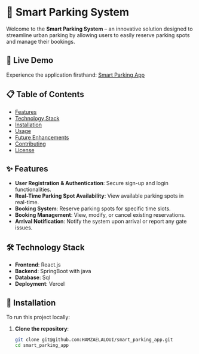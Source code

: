 # 🚗 Smart Parking System

Welcome to the **Smart Parking System** – an innovative solution designed to streamline urban parking by allowing users to easily reserve parking spots and manage their bookings.

## 🔗 Live Demo

Experience the application firsthand: [Smart Parking App](https://smart-parking-app.vercel.app/)

## 📋 Table of Contents

- [Features](#features)
- [Technology Stack](#technology-stack)
- [Installation](#installation)
- [Usage](#usage)
- [Future Enhancements](#future-enhancements)
- [Contributing](#contributing)
- [License](#license)

## ✨ Features

- **User Registration & Authentication**: Secure sign-up and login functionalities.
- **Real-Time Parking Spot Availability**: View available parking spots in real-time.
- **Booking System**: Reserve parking spots for specific time slots.
- **Booking Management**: View, modify, or cancel existing reservations.
- **Arrival Notification**: Notify the system upon arrival or report any gate issues.

## 🛠️ Technology Stack

- **Frontend**: React.js
- **Backend**: SpringBoot with java
- **Database**: Sql
- **Deployment**: Vercel

## 🚀 Installation

To run this project locally:

1. **Clone the repository**:

   ```bash
   git clone git@github.com:HAMZAELALOUI/smart_parking_app.git
   cd smart_parking_app
